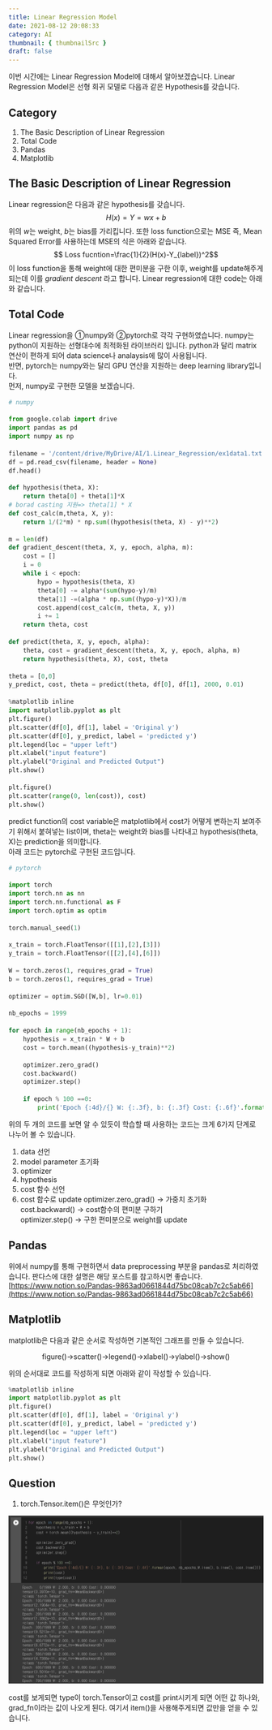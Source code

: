 ```yaml
---
title: Linear Regression Model
date: 2021-08-12 20:08:33
category: AI
thumbnail: { thumbnailSrc }
draft: false
---
```


이번 시간에는 Linear Regression Model에 대해서 알아보겠습니다.
Linear Regression Model은 선형 회귀 모델로 다음과 같은 Hypothesis를 갖습니다.

## Category

1. The Basic Description of Linear Regression
2. Total Code
3. Pandas
4. Matplotlib

## The Basic Description of Linear Regression

Linear regression은 다음과 같은 hypothesis를 갖습니다.
$$H(x)=Y=wx+b$$
위의 $w$는 weight, $b$는 bias를 가리킵니다. 또한 loss function으로는 MSE 즉, Mean Squared Error를 사용하는데 MSE의 식은 아래와 같습니다.
$$ Loss fucntion=\frac{1}{2}(H(x)-Y_{label})^2$$
이 loss function을 통해 weight에 대한 편미분을 구한 이후, weight를 update해주게 되는데 이를 $gradient$ $descent$ 라고 합니다. Linear regression에 대한 code는 아래와 같습니다.<br>

## Total Code

Linear regression을 ①numpy와 ②pytorch로 각각 구현하였습니다. numpy는 python이 지원하는 선형대수에 최적화된 라이브러리 입니다. python과 달리 matrix 연산이 편하게 되어 data science나 analaysis에 많이 사용됩니다. <br>
반면, pytorch는 numpy와는 달리 GPU 연산을 지원하는 deep learning library입니다.<br>
먼저, numpy로 구현한 모델을 보겠습니다.

```python
# numpy

from google.colab import drive
import pandas as pd
import numpy as np

filename = '/content/drive/MyDrive/AI/1.Linear_Regression/ex1data1.txt'
df = pd.read_csv(filename, header = None)
df.head()

def hypothesis(theta, X):
    return theta[0] + theta[1]*X
# borad casting 지원=> theta[1] * X
def cost_calc(m,theta, X, y):
    return 1/(2*m) * np.sum((hypothesis(theta, X) - y)**2)

m = len(df)
def gradient_descent(theta, X, y, epoch, alpha, m):
    cost = []
    i = 0
    while i < epoch:
        hypo = hypothesis(theta, X)
        theta[0] -= alpha*(sum(hypo-y)/m)
        theta[1] -=(alpha * np.sum((hypo-y)*X))/m
        cost.append(cost_calc(m, theta, X, y))
        i += 1
    return theta, cost

def predict(theta, X, y, epoch, alpha):
    theta, cost = gradient_descent(theta, X, y, epoch, alpha, m)
    return hypothesis(theta, X), cost, theta

theta = [0,0]
y_predict, cost, theta = predict(theta, df[0], df[1], 2000, 0.01)

%matplotlib inline
import matplotlib.pyplot as plt
plt.figure()
plt.scatter(df[0], df[1], label = 'Original y')
plt.scatter(df[0], y_predict, label = 'predicted y')
plt.legend(loc = "upper left")
plt.xlabel("input feature")
plt.ylabel("Original and Predicted Output")
plt.show()

plt.figure()
plt.scatter(range(0, len(cost)), cost)
plt.show()
```

predict function의 cost variable은 matplotlib에서 cost가 어떻게 변하는지 보여주기 위해서 붙혀넣는 list이며, theta는 weight와 bias를 나타내고 hypothesis(theta, X)는 prediction을 의미합니다.<br>
아래 코드는 pytorch로 구현된 코드입니다.

```python
# pytorch

import torch
import torch.nn as nn
import torch.nn.functional as F
import torch.optim as optim

torch.manual_seed(1)

x_train = torch.FloatTensor([[1],[2],[3]])
y_train = torch.FloatTensor([[2],[4],[6]])

W = torch.zeros(1, requires_grad = True)
b = torch.zeros(1, requires_grad = True)

optimizer = optim.SGD([W,b], lr=0.01)

nb_epochs = 1999

for epoch in range(nb_epochs + 1):
    hypothesis = x_train * W + b
    cost = torch.mean((hypothesis-y_train)**2)

    optimizer.zero_grad()
    cost.backward()
    optimizer.step()

    if epoch % 100 ==0:
        print('Epoch {:4d}/{} W: {:.3f}, b: {:.3f} Cost: {:.6f}'.format(epoch, nb_epochs,W.item(), b.item(), cost.item()))
```

위의 두 개의 코드를 보면 알 수 있듯이 학습할 때 사용하는 코드는 크게 6가지 단계로 나누어 볼 수 있습니다.

1. data 선언
2. model parameter 초기화
3. optimizer
4. hypothesis
5. cost 함수 선언
6. cost 함수로 update
   optimizer.zero_grad() → 가중치 초기화<br>
   cost.backward() → cost함수의 편미분 구하기<br>
   optimizer.step() → 구한 편미분으로 weight를 update

## Pandas

위에서 numpy를 통해 구현하면서 data preprocessing 부분을 pandas로 처리하였습니다. 판다스에 대한 설명은 해당 포스트를 참고하시면 좋습니다.
[https://www.notion.so/Pandas-9863ad0661844d75bc08cab7c2c5ab66](https://www.notion.so/Pandas-9863ad0661844d75bc08cab7c2c5ab66)

## Matplotlib

matplotlib은 다음과 같은 순서로 작성하면 기본적인 그래프를 만들 수 있습니다.
<br>

<p align= center>
figure()→scatter()→legend()→xlabel()→ylabel()→show()
</p>
위의 순서대로 코드를 작성하게 되면 아래와 같이 작성할 수 있습니다.

```python
%matplotlib inline
import matplotlib.pyplot as plt
plt.figure()
plt.scatter(df[0], df[1], label = 'Original y')
plt.scatter(df[0], y_predict, label = 'predicted y')
plt.legend(loc = "upper left")
plt.xlabel("input feature")
plt.ylabel("Original and Predicted Output")
plt.show()
```

## Question

1. torch.Tensor.item()은 무엇인가?

<p align="center">
   <img src="assets\2021-08-12\1.png"/>
</p>

cost를 보게되면 type이 torch.Tensor이고 cost를 print시키게 되면 어떤 값 하나와, grad_fn이라는 값이 나오게 된다. 여기서 item()을 사용해주게되면 값만을 얻을 수 있습니다.
